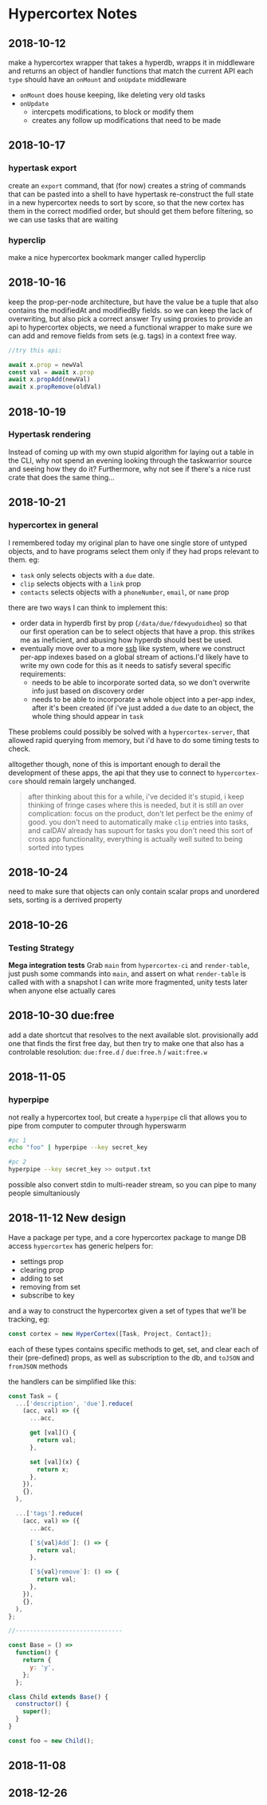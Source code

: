 # Hypercortex Notes

## 2018-10-12

make a hypercortex wrapper that takes a hyperdb, wrapps it in middleware and returns an object of handler functions that match the current API
each `type` should have an `onMount` and `onUpdate` middleware

- `onMount` does house keeping, like deleting very old tasks
- `onUpdate`
  - intercpets modifications, to block or modify them
  - creates any follow up modifications that need to be made

## 2018-10-17

### hypertask export

create an `export` command, that (for now) creates a string of commands that can be pasted into a shell to have hypertask re-construct the full state in a new hypercortex
needs to sort by score, so that the new cortex has them in the correct modified order, but should get them before filtering, so we can use tasks that are waiting

### hyperclip

make a nice hypercortex bookmark manger called hyperclip

## 2018-10-16

keep the prop-per-node architecture, but have the value be a tuple that also contains the modifiedAt and modifiedBy fields. so we can keep the lack of overwriting, but also pick a correct answer
Try using proxies to provide an api to hypercortex objects, we need a functional wrapper to make sure we can add and remove fields from sets (e.g. tags) in a context free way.

```js
//try this api:

await x.prop = newVal
const val = await x.prop
await x.propAdd(newVal)
await x.propRemove(oldVal)
```

## 2018-10-19

### Hypertask rendering

Instead of coming up with my own stupid algorithm for laying out a table in the CLI, why not spend an evening looking through the taskwarrior source and seeing how they do it?
Furthermore, why not see if there's a nice rust crate that does the same thing...

## 2018-10-21

### hypercortex in general

I remembered today my original plan to have one single store of untyped objects, and to have programs select them only if they had props relevant to them. eg:

- `task` only selects objects with a `due` date.
- `clip` selects objects with a `link` prop
- `contacts` selects objects with a `phoneNumber`, `email`, or `name` prop

there are two ways I can think to implement this:

- order data in hyperdb first by prop (`/data/due/fdewyudoidheo`) so that our first operation can be to select objects that have a prop. this strikes me as ineficient, and abusing how hyperdb should best be used.
- eventually move over to a more [ssb](https://github.com/noffle/multifeed-index) like system, where we construct per-app indexes based on a global stream of actions.I'd likely have to write my own code for this as it needs to satisfy several specific requirements:
  - needs to be able to incorporate sorted data, so we don't overwrite info just based on discovery order
  - needs to be able to incorporate a whole object into a per-app index, after it's been created (if i've just added a `due` date to an object, the whole thing should appear in `task`

These problems could possibly be solved with a `hypercortex-server`, that allowed rapid querying from memory, but i'd have to do some timing tests to check.

alltogether though, none of this is important enough to derail the development of these apps, the api that they use to connect to `hypercortex-core` should remain largely unchanged.

> after thinking about this for a while, i've decided it's stupid, i keep thinking of fringe cases where this is needed, but it is still an over complication: focus on the product, don't let perfect be the enimy of good. you don't need to automatically make `clip` entries into tasks, and calDAV already has supourt for tasks you don't need this sort of cross app functionality, everything is actually well suited to being sorted into types

## 2018-10-24

need to make sure that objects can only contain scalar props and unordered sets, sorting is a derrived property

## 2018-10-26

### Testing Strategy

**Mega integration tests**
Grab `main` from `hypercortex-ci` and `render-table`, just push some commands into `main`, and assert on what `render-table` is called with with a snapshot
I can write more fragmented, unity tests later when anyone else actually cares

## 2018-10-30 due:free

add a date shortcut that resolves to the next available slot.
provisionally add one that finds the first free day, but then try to make one that also has a controlable resolution:
`due:free.d` / `due:free.h` / `wait:free.w`

## 2018-11-05

### hyperpipe

not really a hypercortex tool, but create a `hyperpipe` cli that allows you to pipe from computer to computer through hyperswarm

```sh
#pc 1
echo "foo" | hyperpipe --key secret_key

#pc 2
hyperpipe --key secret_key >> output.txt
```

possible also convert stdin to multi-reader stream, so you can pipe to many people simultaniously

## 2018-11-12 New design

Have a package per type, and a core hypercortex package to mange DB access
`hypercortex` has generic helpers for:

- settings prop
- clearing prop
- adding to set
- removing from set
- subscribe to key

and a way to construct the hypercortex given a set of types that we'll be tracking, eg:

```js
const cortex = new HyperCortex([Task, Project, Contact]);
```

each of these types contains specific methods to get, set, and clear each of their (pre-defined) props, as well as subscription to the db, and `toJSON` and `fromJSON` methods

the handlers can be simplified like this:

```js
const Task = {
  ...['description', 'due'].reduce(
    (acc, val) => ({
      ...acc,

      get [val]() {
        return val;
      },

      set [val](x) {
        return x;
      },
    }),
    {},
  ),

  ...['tags'].reduce(
    (acc, val) => ({
      ...acc,

      [`${val}Add`]: () => {
        return val;
      },

      [`${val}remove`]: () => {
        return val;
      },
    }),
    {},
  ),
};

//------------------------------

const Base = () =>
  function() {
    return {
      y: 'y',
    };
  };

class Child extends Base() {
  constructor() {
    super();
  }
}

const foo = new Child();
```

## 2018-11-08

## 2018-12-26
